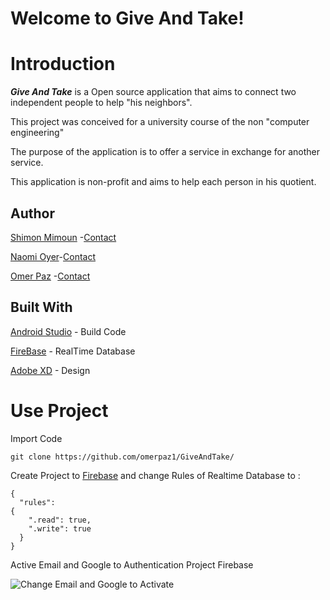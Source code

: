 # Welcome to Give And Take!

# Introduction

***Give And Take*** is a Open source application that aims to connect two independent people to help "his neighbors".

This project was conceived for a university course of the non "computer engineering"

The purpose of the application is to offer a service in exchange for another service.

This application is non-profit and aims to help each person in his quotient.

## Author
[Shimon Mimoun](https://github.com/ShimonMimoun) -[Contact](mailto:shimon1705@gmail.com)

[Naomi Oyer](https://github.com/NaomiO)-[Contact](naomioyer95@gmail.com)

[Omer Paz](https://github.com/omerpaz1) -[Contact](omerpaz93@gmail.com)

##  Built With
[Android Studio](https://developer.android.com/studio/?gclid=CjwKCAiA8qLvBRAbEiwAE_ZzPastymvPMHVYr11FGfbx5wJFjzZ-34ZvL5jDXY-WROwxh6CK4aHlVhoCG1sQAvD_BwE) - Build Code

[FireBase](https://firebase.google.com/) - RealTime Database 

[Adobe XD](https://www.adobe.com/fr/products/xd.html) - Design




# Use Project 

 Import Code

    git clone https://github.com/omerpaz1/GiveAndTake/

Create Project to [Firebase](https://firebase.google.com/) and change Rules of Realtime Database to :

    {
      "rules": 
    {
        ".read": true,
        ".write": true
      }
    }
   Active  Email and Google to Authentication Project Firebase 
   
![Change Email and Google to Activate](https://lh3.googleusercontent.com/bp5Sf_tcyMeXmoh9skmZgriQ5P_zcAQPqRzrcZBoZ1piMMyFFTOnoaF5ZL_UuPTRNzZ9AM_ABkE "Auth")
